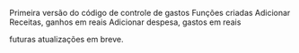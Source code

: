 Primeira versão do código de controle de gastos
Funções criadas
Adicionar Receitas, ganhos em reais
Adicionar despesa, gastos em reais

futuras atualizações em breve.
